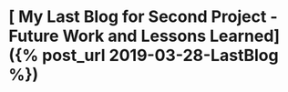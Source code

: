 # [ My Last Blog for Second Project - Future Work and Lessons Learned]({% post_url 2019-03-28-LastBlog %})
